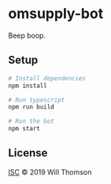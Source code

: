 # omsupply-bot

Beep boop.

## Setup

```sh
# Install dependencies
npm install

# Run typescript
npm run build

# Run the bot
npm start
```

## License

[ISC](LICENSE) © 2019 Will Thomson
